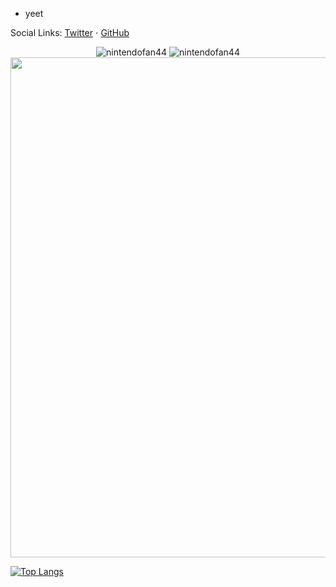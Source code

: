 - yeet

Social Links: [Twitter](https://twitter.com/nahitecx) ⋅ [GitHub](https://github.com/nintendofan44)

<!--![nintendofan44's GitHub stats](https://github-readme-stats.vercel.app/api?username=nintendofan44&show_icons=true&theme=radical)-->

<!--
**nintendofan44/nintendofan44** is a ✨ _special_ ✨ repository because its `README.md` (this file) appears on your GitHub profile.
-->

<p align="center"> 
  <img src="https://github-readme-stats.vercel.app/api?username=nintendofan44&show_icons=true&theme=tokyonight" alt="nintendofan44" />
  <img src="https://github-readme-streak-stats.herokuapp.com/?user=nintendofan44&hide_border=true&theme=tokyonight" alt="nintendofan44" />
  <img width=800 src="https://github-profile-trophy.vercel.app/?username=nintendofan44&column=8&theme=discord&no-frame=true"/>
</p>

[![Top Langs](https://github-readme-stats.vercel.app/api/top-langs/?username=nintendofan44)](https://github.com/anuraghazra/github-readme-stats)
